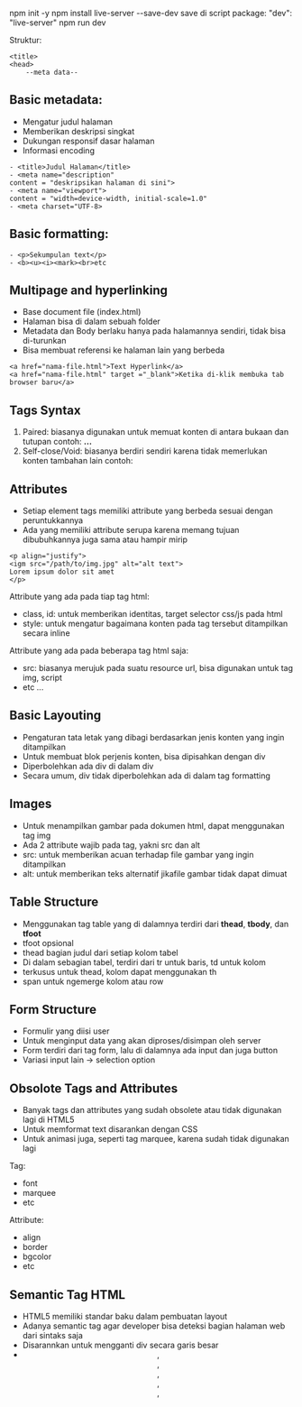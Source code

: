 npm init -y
npm install live-server --save-dev
save di script package: "dev": "live-server"
npm run dev

Struktur:
```<!DOCTYPE html>
<title>
<head>
    --meta data--
```
## Basic metadata:
- Mengatur judul halaman
- Memberikan deskripsi singkat
- Dukungan responsif dasar halaman
- Informasi encoding

```
- <title>Judul Halaman</title>
- <meta name="description"
content = "deskripsikan halaman di sini">
- <meta name="viewport">
content = "width=device-width, initial-scale=1.0"
- <meta charset="UTF-8>
```

## Basic formatting:
```
- <p>Sekumpulan text</p>
- <b><u><i><mark><br>etc
```

## Multipage and hyperlinking
- Base document file (index.html)
- Halaman bisa di dalam sebuah folder
- Metadata dan Body berlaku hanya pada halamannya sendiri, tidak bisa di-turunkan
- Bisa membuat referensi ke halaman lain yang berbeda

```
<a href="nama-file.html">Text Hyperlink</a>
<a href="nama-file.html" target ="_blank">Ketika di-klik membuka tab browser baru</a>
```

## Tags Syntax
1. Paired: biasanya digunakan untuk memuat konten di antara bukaan dan tutupan
    contoh: <b>...</b>
2. Self-close/Void: biasanya berdiri sendiri karena tidak memerlukan konten tambahan lain
    contoh: <br>

## Attributes
- Setiap element tags memiliki attribute yang berbeda sesuai dengan peruntukkannya
- Ada yang memiliki attribute serupa karena memang tujuan dibubuhkannya juga sama atau hampir mirip

```
<p align="justify">
<igm src="/path/to/img.jpg" alt="alt text">
Lorem ipsum dolor sit amet
</p>
```

Attribute yang ada pada tiap tag html:
- class, id: untuk memberikan identitas, target selector css/js pada html
- style: untuk mengatur bagaimana konten pada tag tersebut ditampilkan secara inline

Attribute yang ada pada beberapa tag html saja:
- src: biasanya merujuk pada suatu resource url, bisa digunakan untuk tag img, script
- etc ...

## Basic Layouting
- Pengaturan tata letak yang dibagi berdasarkan jenis konten yang ingin ditampilkan
- Untuk membuat blok perjenis konten, bisa dipisahkan dengan div
- Diperbolehkan ada div di dalam div
- Secara umum, div tidak diperbolehkan ada di dalam tag formatting

## Images
- Untuk menampilkan gambar pada dokumen html, dapat menggunakan tag img
- Ada 2 attribute wajib pada tag, yakni src dan alt
- src: untuk memberikan acuan terhadap file gambar yang ingin ditampilkan
- alt: untuk memberikan teks alternatif jikafile gambar tidak dapat dimuat

## Table Structure
- Menggunakan tag table yang di dalamnya terdiri dari **thead**, **tbody**, dan **tfoot**
- tfoot opsional
- thead bagian judul dari setiap kolom tabel
- Di dalam sebagian tabel, terdiri dari tr untuk baris, td untuk kolom
- terkusus untuk thead, kolom dapat menggunakan th
- span untuk ngemerge kolom atau row

## Form Structure
- Formulir yang diisi user
- Untuk menginput data yang akan diproses/disimpan oleh server
- Form terdiri dari tag form, lalu di dalamnya ada input dan juga button
- Variasi input lain -> selection option

## Obsolote Tags and Attributes
- Banyak tags dan attributes yang sudah obsolete atau tidak digunakan lagi di HTML5
- Untuk memformat text disarankan dengan CSS
- Untuk animasi juga, seperti tag marquee, karena sudah tidak digunakan lagi

Tag:
- font
- marquee
- etc

Attribute:
- align
- border
- bgcolor
- etc

## Semantic Tag HTML
- HTML5 memiliki standar baku dalam pembuatan layout 
- Adanya semantic tag agar developer bisa deteksi bagian halaman web dari sintaks saja
- Disarannkan untuk mengganti div secara garis besar
- <header>, <nav>, <section>, <article>, <aside>, <footer>